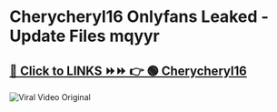 
 # Cherycheryl16 Onlyfans Leaked - Update Files mqyyr

## <h2><a href="https://clipsfans.com/Cherycheryl16&ref=git">🔗 Click to LINKS ⏩⏩ 👉 🟢 Cherycheryl16 </a></h2>

<a href="https://clipsfans.com/Cherycheryl16&ref=git" rel="nofollow" data-target="animated-image.originalLink"><img src="https://i.ibb.co.com/xMMVF88/686577567.gif" alt="Viral Video Original" style="max-width: 100%; display: inline-block;" data-target="animated-image.originalImage"></a>

